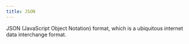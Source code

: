 ```yaml
---
title: JSON
---
```


JSON (JavaScript Object Notation) format, which is a ubiquitous internet data interchange format.